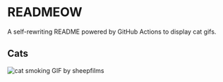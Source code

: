 # READMEOW

A self-rewriting README powered by GitHub Actions to display cat gifs.

## Cats

![cat smoking GIF by sheepfilms](https://media4.giphy.com/media/l0ExdMHUDKteztyfe/200.gif?cid=9acd02da353vk5267iqvfl9ukrh3xk91l4zaiska1u3ljoq8&ep=v1_gifs_search&rid=200.gif&ct=g)
